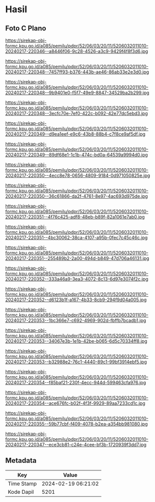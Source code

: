 # Hasil

## Foto C Plano

https://sirekap-obj-formc.kpu.go.id/a085/pemilu/pdpr/52/06/03/20/11/5206032011010-20240217-220346--a8446f06-9c28-4526-a3c9-9429f4f8f3d6.jpg

https://sirekap-obj-formc.kpu.go.id/a085/pemilu/pdpr/52/06/03/20/11/5206032011010-20240217-220348--7457ff93-b376-443b-ae46-86ab33e2e3d0.jpg

https://sirekap-obj-formc.kpu.go.id/a085/pemilu/pdpr/52/06/03/20/11/5206032011010-20240217-220348--9b9401e0-f5f7-49e9-8847-34529ba2b299.jpg

https://sirekap-obj-formc.kpu.go.id/a085/pemilu/pdpr/52/06/03/20/11/5206032011010-20240217-220348--3ecfc70e-7ef0-422c-b092-42e77dc5ebd3.jpg

https://sirekap-obj-formc.kpu.go.id/a085/pemilu/pdpr/52/06/03/20/11/5206032011010-20240217-220349--d9ea1eef-e9c6-43b8-88b4-c7f8ce9af5df.jpg

https://sirekap-obj-formc.kpu.go.id/a085/pemilu/pdpr/52/06/03/20/11/5206032011010-20240217-220349--89df68e1-1c1b-474c-bd0a-64539a9994d0.jpg

https://sirekap-obj-formc.kpu.go.id/a085/pemilu/pdpr/52/06/03/20/11/5206032011010-20240217-220350--4ecc8e78-0656-4809-9184-0d971050825e.jpg

https://sirekap-obj-formc.kpu.go.id/a085/pemilu/pdpr/52/06/03/20/11/5206032011010-20240217-220350--36c61866-da2f-4761-8e97-4ac693d975de.jpg

https://sirekap-obj-formc.kpu.go.id/a085/pemilu/pdpr/52/06/03/20/11/5206032011010-20240217-220351--4f76c425-adf8-48eb-b89f-82a1061e7ab0.jpg

https://sirekap-obj-formc.kpu.go.id/a085/pemilu/pdpr/52/06/03/20/11/5206032011010-20240217-220351--4bc30062-38ca-4107-a95b-0fec7c45c46c.jpg

https://sirekap-obj-formc.kpu.go.id/a085/pemilu/pdpr/52/06/03/20/11/5206032011010-20240217-220351--255489b2-2a00-494d-b849-47d706a46131.jpg

https://sirekap-obj-formc.kpu.go.id/a085/pemilu/pdpr/52/06/03/20/11/5206032011010-20240217-220352--333a46a9-3ea3-4072-8c13-6d97e3074f2c.jpg

https://sirekap-obj-formc.kpu.go.id/a085/pemilu/pdpr/52/06/03/20/11/5206032011010-20240217-220352--d6123b1f-a167-4b33-8cb9-294f9d04a005.jpg

https://sirekap-obj-formc.kpu.go.id/a085/pemilu/pdpr/52/06/03/20/11/5206032011010-20240217-220353--1bc366e7-c692-4969-902d-fbffb7bcadb1.jpg

https://sirekap-obj-formc.kpu.go.id/a085/pemilu/pdpr/52/06/03/20/11/5206032011010-20240217-220353--34067e3b-1e1b-42be-b065-6d5c70334ff8.jpg

https://sirekap-obj-formc.kpu.go.id/a085/pemilu/pdpr/52/06/03/20/11/5206032011010-20240217-220353--b32988e2-76c1-4440-89c1-99bf3914ebf5.jpg

https://sirekap-obj-formc.kpu.go.id/a085/pemilu/pdpr/52/06/03/20/11/5206032011010-20240217-220354--f85baf21-230f-4ecc-944d-599463cfa976.jpg

https://sirekap-obj-formc.kpu.go.id/a085/pemilu/pdpr/52/06/03/20/11/5206032011010-20240217-220354--ace676fc-b02f-4f3f-9929-89aa7233cd1c.jpg

https://sirekap-obj-formc.kpu.go.id/a085/pemilu/pdpr/52/06/03/20/11/5206032011010-20240217-220355--59b77cbf-f409-4078-b2ea-a354bb981080.jpg

https://sirekap-obj-formc.kpu.go.id/a085/pemilu/pdpr/52/06/03/20/11/5206032011010-20240217-220347--ece3cb81-c24e-4cee-bf3b-1720939f3dd7.jpg


## Metadata

| Key        | Value               |
| ---------- | ------------------- |
| Time Stamp | 2024-02-19 06:21:02 |
| Kode Dapil | 5201                |



